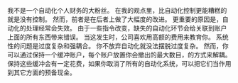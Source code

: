 我不是一个自动化个人财务的大粉丝。
在我的观点里，比自动化控制更能糟糕的就是没有控制。
然而，前者是在后者上做了大幅度的改进。
更重要的原因是，自动化的处理经常会失效。
由于一些指令改变，缺失的自动化环节会给关联到账户上面的所有东西带来错误。
当这发生时，公司喜欢用高额的费用来教育你。
系统性的问题是过度复杂和强耦合。
你不放弃自动化就没法摆脱过度复杂。
然而，你可以通过保持一个缓冲账户，每个账户放置你会撤出的最大数目，的方式来解耦。
保持这些缓冲会有一定花费，如果你取消了所有的自动化系统，可以把它们当作用到其它方面的预备现金。
